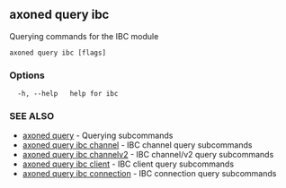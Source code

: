 ## axoned query ibc

Querying commands for the IBC module

```
axoned query ibc [flags]
```

### Options

```
  -h, --help   help for ibc
```

### SEE ALSO

* [axoned query](axoned_query.md)	 - Querying subcommands
* [axoned query ibc channel](axoned_query_ibc_channel.md)	 - IBC channel query subcommands
* [axoned query ibc channelv2](axoned_query_ibc_channelv2.md)	 - IBC channel/v2 query subcommands
* [axoned query ibc client](axoned_query_ibc_client.md)	 - IBC client query subcommands
* [axoned query ibc connection](axoned_query_ibc_connection.md)	 - IBC connection query subcommands
